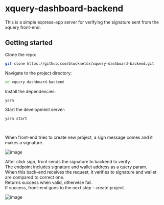 # xquery-dashboard-backend

This is a simple express-app server for verifying the signature sent from the xquery front-end.<br/>

## Getting started

Clone the repo:

```bash
git clone https://github.com/blocknetdx/xquery-dashboard-backend.git
```

Navigate to the project directory:

```bash
cd xquery-dashboard-backend
```

Install the dependencies:

```bash
yarn
```

Start the development server:

```bash
yarn start
```

<br/>

When front-end tries to create new project, a sign message comes and it makes a signature.

![image](https://user-images.githubusercontent.com/100922076/183118080-13e3c476-4f68-4ebd-81c3-1f1ae1abb33a.png)

After click sign, front sends the signature to backend to verify. <br/>
The endpoint includes signature and wallet address as a query param. <br/>
When this back-end receives the request, it verifies to signature and wallet are compared to correct one. <br/>
Returns success when valid, otherwise fail. <br/>
If success, front-end goes to the next step - create project. <br/>

![image](https://user-images.githubusercontent.com/100922076/183118746-e90e4a98-da19-47cd-8d8b-6193d0a8d20e.png)

